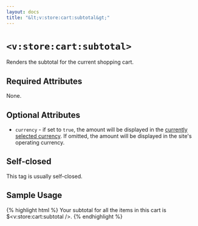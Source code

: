 ```yaml
---
layout: docs
title: "&lt;v:store:cart:subtotal&gt;"
---
```


# `<v:store:cart:subtotal>`

Renders the subtotal for the current shopping cart.

## Required Attributes

None.

## Optional Attributes

-   `currency` - if set to `true`, the amount will be displayed in the
    [currently selected currency](/v_store_currency_select/). If omitted,
    the amount will be displayed in the site's operating currency.

## Self-closed

This tag is usually self-closed.

## Sample Usage

{% highlight html %}
Your subtotal for all the items in this cart is $<v:store:cart:subtotal />.
{% endhighlight %}
